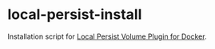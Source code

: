 # local-persist-install

Installation script for [Local Persist Volume Plugin for Docker](https://github.com/MatchbookLab/local-persist).
